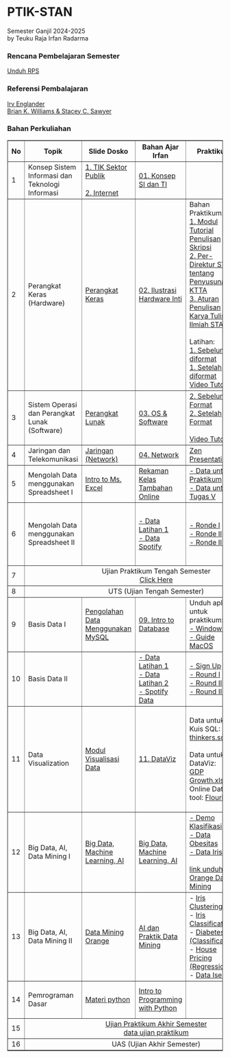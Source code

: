 # PTIK-STAN

Semester Ganjil 2024-2025<br>
by Teuku Raja Irfan Radarma

### Rencana Pembelajaran Semester
[Unduh RPS](<https://github.com/irfanradarma/PTIK-STAN/raw/main/RPS%20Sem%201_24-25_Pengantar%20Teknologi%20Informasi.docx>)

### Referensi Pembalajaran
[Irv Englander](<https://github.com/irfanradarma/PTIK-STAN/raw/main/The%20Architecture%20of%20Computer%20Hardware,%20Systems%20Software,%20and%20Networking%20An%20Information%20Technology%20Approach%20by%20Irv%20Englander.pdf>)<br>
[Brian K. Williams & Stacey C. Sawyer](<https://github.com/irfanradarma/PTIK-STAN/raw/main/Using%20Information%20Technology%20A%20Practical%20Introduction%20to%20Computers%20and%20Communications%20by%20Brian%20K.%20Williams%20Stacey%20C.%20Sawyer.pdf>)

### Bahan Perkuliahan

<!--<a href="https://tabk-stan.streamlit.app" target="_blank">Page Aktivitas dan Tugas</a><br>
-->

<table border="1" width="100%">
  <tr>
    <th>No</th>
    <th>Topik</th>
    <th>Slide Dosko</th>
    <th>Bahan Ajar Irfan</th>
    <th>Praktikum</th>
    <th>Lain-Lain</th>
  </tr>
  <tr>
    <td>1</td>
    <td>Konsep Sistem Informasi dan Teknologi Informasi</td>
    <td><a href="https://github.com/irfanradarma/PTIK-STAN/raw/main/Slides/01/TIK%20STAN.pdf" target="_blank">1. TIK Sektor Publik</a><br><br>
    <a href="https://github.com/irfanradarma/PTIK-STAN/raw/main/Slides/01/Pertemuan%20ke-1%20-%20The%20Internet%20and%20The%20World%20Wide%20Web%20Exploring%20Cyberspace.pptx" target="_blank">2. Internet</a>
    </td>
    <td><a href="https://github.com/irfanradarma/PTIK-STAN/raw/main/Slides/01/1.%20Konsep%20SI%20dan%20TI.pptx" target="_blank">01. Konsep SI dan TI</a></td>
    <td></td>
    <td><a href="https://forms.gle/GYFFNZq7JggcCKyD8" target="_blank">Tugas I: Konten Positif Medsos</a></td>
  </tr>
  <tr>
    <td>2</td>
    <td>Perangkat Keras (Hardware)</td>
    <td><a href="https://github.com/irfanradarma/PTIK-STAN/raw/main/Slides/02/Pertemuan%20ke-2.pptx" target="_blank">Perangkat Keras</a></td>
    <td><a href="https://github.com/irfanradarma/PTIK-STAN/raw/main/Slides/02/2.%20Hardware.pptx" target="_blank">02. Ilustrasi Hardware Inti</a></td>
    <td>Bahan Praktikum:<br>
    <a href="https://github.com/irfanradarma/PTIK-STAN/raw/main/Slides/02/Praktikum/Modul%20Tutorial%20Penulisan%20Laporan%20Skripsi%202023%20bagi_231003_001215.pdf" target="_blank">1. Modul Tutorial Penulisan Skripsi</a><br>
    <a href="https://github.com/irfanradarma/PTIK-STAN/raw/main/Slides/02/Praktikum/Per%20Dir%20PKN%20STAN%20nomor%209%20Tahun%202020%20tentang%20Penyusunan%20KTTA%20dan%20Pelaksanaan%20Ujian%20Komprehensif.pdf" target="_blank">2. Per-Direktur STAN tentang Penyusunan KTTA</a><br>
    <a href="https://github.com/irfanradarma/PTIK-STAN/raw/main/Slides/02/Praktikum/Aturan%20Penulisan%20Karya%20Tulis%20Ilmiah%20PKN%20STAN%202020.pdf" target="_blank">3. Aturan Penulisan Karya Tulis Ilmiah STAN</a><br><br>
    Latihan:<br>
    <a href="https://github.com/irfanradarma/PTIK-STAN/raw/main/Slides/02/Praktikum/1.%20Sebelum diformat%20-%20Proposal%20Skripsi.docx" target="_blank">1. Sebelum diformat</a><br>
    <a href="https://github.com/irfanradarma/PTIK-STAN/raw/main/Slides/02/Praktikum/1.%20setelah%20diformat%20-%20Proposal%20Skripsi.pdf" target="_blank">1. Setelah diformat</a><br>
    <a href="https://www.youtube.com/watch?v=FbB4sBNhR-c" target="_blank">Video Tutorial</a></td>
    <td><a href="https://forms.gle/xnApH49hihTDsHmt7" target="_blank">Tugas II: Simulasi Rakit PC</a></td>
    
  </tr>
  <tr>
    <td>3</td>
    <td>Sistem Operasi dan Perangkat Lunak (Software)</td>
    <td><a href="https://github.com/irfanradarma/PTIK-STAN/raw/main/Slides/03/Pertemuan%20ke-3%20-%20OS,%20Software%20dan%20Web%20Programming.pptx" target="_blank">Perangkat Lunak</a></td>
    <td><a href="https://github.com/irfanradarma/PTIK-STAN/raw/main/Slides/03/3.%20OS%20dan%20Software.pptx" target="_blank">03. OS & Software</a></td>
    <td><a href="https://github.com/irfanradarma/PTIK-STAN/raw/main/Slides/03/2.%20Sebelum%20Format%20-%20Laporan%20Skripsi.docx" target="_blank">2. Sebelum Format</a><br>
    <a href="https://github.com/irfanradarma/PTIK-STAN/raw/main/Slides/03/2.%20Setelah%20Format%20-%20Laporan%20Skripsi.pdf" target="_blank">2. Setelah Format</a><br>
    <br><a href="https://www.youtube.com/watch?v=FaIRiPIfubs" target="_blank">Video Tutorial</a></td>
    <td><a href="https://forms.gle/MNJE2bMUsmp6SoGR6" target="_blank">Tugas III: Format Word 2</a>
    </td>
  </tr>
  <tr>
    <td>4</td>
    <td>Jaringan dan Telekomunikasi</td>
    <td><a href="https://github.com/irfanradarma/PTIK-STAN/raw/main/Slides/04/Pertemuan%20ke%204%20-%20Jaringan%20dan%20Telekomunikasi%20-%20FInal.pptx" target="_blank">Jaringan (Network)</a></td>
    <td><a href="https://github.com/irfanradarma/PTIK-STAN/raw/main/Slides/04/04.%20Network.pptx" target="_blank">04. Network</a></td>
    <td><a href="https://github.com/irfanradarma/PTIK-STAN/raw/main/Slides/04/Presentation%20Zen%203%20%20simple%20ideas%20on%20presentation%20design%20and%20delivery%20(Garr%20Reynolds%20Guy%20Kawasaki).pdf" target="_blank">Zen Presentation</a></td>
    <td><a href="https://forms.gle/oya3yRWjocEU5v9r5" target="_blank">Tugas IV: Salindia</a></td>
  </tr>
  <tr>
    <td>5</td>
    <td>Mengolah Data menggunakan Spreadsheet I</td>
    <td><a href="https://github.com/irfanradarma/PTIK-STAN/raw/main/Slides/05/Pertemuan%205%20-%20Pengenalan%20Ms.Excel.pptx" target="_blank">Intro to Ms. Excel</a></td>
    <td><a href="https://www.youtube.com/watch?v=xsRNywdnzdM" target="_blank">Rekaman Kelas Tambahan Online</a></td>
    <td><a href="https://github.com/irfanradarma/PTIK-STAN/raw/main/Slides/05/Data%20Praktik.xlsx" target="_blank">- Data untuk Praktikum</a><br>
    <a href="https://github.com/irfanradarma/PTIK-STAN/raw/main/Slides/05/Tugas%20Excel%20I.xlsx" target="_blank">- Data untuk Tugas V</a>
    </td>
    <td>
    <a href="https://forms.gle/EbDnD52GzpcgMisM9" target="_blank">
    Tugas V: Latihan Excel I</a></td>
  </tr>
  <tr>
    <td>6</td>
    <td>Mengolah Data menggunakan Spreadsheet II</td>
    <td></td>
    <td><a href="https://github.com/irfanradarma/PTIK-STAN/raw/main/Slides/06/Data%20Praktik%20I.xlsx" target="_blank">- Data Latihan 1</a><br>
    <a href="https://github.com/irfanradarma/PTIK-STAN/raw/main/Slides/06/spotify_data_light.xlsx" target="_blank">- Data Spotify</a></td>
    <td><a href="https://forms.gle/D2T5Ea4vvEiaji9y8" target="_blank">- Ronde I</a>
    <br>
    <a href="https://forms.gle/gqDfXrJKm6686ZUP7" target="_blank">- Ronde II</a>
    <br>
    <a href="https://forms.gle/pa9GvAoDSFe2JbZk6" target="_blank">- Ronde III</a></td>
    <td><a href="https://github.com/irfanradarma/PTIK-STAN/raw/main/Slides/06/Tugas%20VI%20-%20Akuntansi.xlsx" target="_blank">Data Tugas VI: Akuntansi Sederhana</a><br><br>
    <a href="https://forms.gle/nGRhEgfpFWr4WmRr9" target="_blank">Submit Tugas VI</a></td>
  </tr>
  <tr>
    <td>7</td>
    <td colspan="5" align="center" color="black">Ujian Praktikum Tengah Semester<br>
    <a href="https://forms.gle/wGfE2Qf79iomnpQG9" target="_blank">Click Here</a></td>
  </tr>
  <tr>
    <td>8</td>
    <td colspan="5" align="center" color="black">UTS (Ujian Tengah Semester)</td>
  </tr>
  <tr>
    <td>9</td>
    <td>Basis Data I</td>
    <td><a href="https://github.com/irfanradarma/PTIK-STAN/raw/main/Slides/09/Pertemuan%20ke-6%20dan%207%20-%20Pengolahan%20data%20menggunakan%20MySQL.pptx" target="_blank">Pengolahan Data Menggunakan MySQL</a></td>
    <td><a href="https://github.com/irfanradarma/PTIK-STAN/raw/main/Slides/09/9.%20Intro%20to%20Database.pptx" target="_blank">09. Intro to Database</a></td>
    <td>Unduh aplikasi untuk praktikum:<br>
    <a href="https://github.com/irfanradarma/PTIK-STAN/raw/main/Slides/09/Windows.zip"  target="_blank">- Windows</a><br>
    <a href="https://github.com/irfanradarma/TABK-STAN/raw/main/2024/slide/Week%2009%20-%20Basis%20Data/Dosko/Installer/SQL%20MacOS.pptx"  target="_blank">- Guide MacOS</a></td>
    <td><a href="https://forms.gle/vsCtkFeo1CsYyyJY6" target="_blank">Tugas VII: Intro to Query</a></td>
  </tr>
    <tr>
    <td>10</td>
    <td>Basis Data II</td>
    <td></td>
    <td><a href="https://github.com/irfanradarma/PTIK-STAN/raw/main/Slides/10/latihan01.sql" target="_blank">- Data Latihan 1</a><br>
    <a href="https://github.com/irfanradarma/PTIK-STAN/raw/main/Slides/10/latihan02.sql" target="_blank">- Data Latihan 2</a><br>
    <a href="https://github.com/irfanradarma/PTIK-STAN/raw/main/Slides/10/spotify_data.sql" target="_blank">- Spotify Data</a></td>
    <td>
    <a href="https://forms.gle/4EyaebNCeLvrBYuTA" target="_blank">- Sign Up</a><br>
    <a href="https://forms.gle/kZeYPRF3wy9dQWR77" target="_blank">- Round I</a><br>
    <a href="https://forms.gle/a2iDhpE9AShnKz9o8" target="_blank">- Round II</a><br>
    <a href="https://forms.gle/9EkQ1ar8QE4rVeEa6" target="_blank">- Round III</a></td>
    <td><a href="https://forms.gle/3We9ufaTUdBmEPd6A" target="_blank">Tugas VIII: More Queries</a></td>
  </tr>
    <tr>
    <td>11</td>
    <td>Data Visualization</td>
    <td><a href="https://github.com/irfanradarma/PTIK-STAN/raw/main/Slides/11/modul%2011%20Visualisasi%20Data.zip" target="_blank">Modul Visualisasi Data</a></td>
    <td><a href="https://github.com/irfanradarma/PTIK-STAN/raw/main/Slides/11/11.%20DataViz.pptx" target="_blank">11. DataViz</a></td>
    <td>Data untuk Kuis SQL:<br>
    <a href="https://github.com/irfanradarma/PTIK-STAN/raw/main/Slides/11/thinkers.sql" target="_blank">thinkers.sql</a><br><br>
    Data untuk DataViz:<br>
    <a href="https://github.com/irfanradarma/PTIK-STAN/raw/main/Slides/11/GDPGrowthRawData.xlsx" target="_blank">GDP Growth.xlsx</a><br>
    Online DataViz tool: <a href="https://flourish.studio/" target="_blank">Flourish</a></td>
    <td>Tugas IX (kelompok): DataViz Practice<br>
    <a href="https://github.com/irfanradarma/PTIK-STAN/raw/main/Slides/11/Tugas%20DataViz.xlsx" target="_blank">- Instruksi dan Data</a><br>
    <a href="https://forms.gle/pkgoqJBhqYf8oFsY6" target="_blank">- Link submission</a> (1 kelompok 1x submit / diwakilkan)</td>
  </tr>
    <tr>
    <td>12</td>
    <td>Big Data, AI, Data Mining I</td>
    <td><a href="https://github.com/irfanradarma/PTIK-STAN/raw/main/Slides/12/Pertemuan%20ke-12%20-%20BigData-MachecineLearning-AI%20-1.pptx" target="_blank">Big Data, Machine Learning, AI</a></td>
    <td><a href="https://github.com/irfanradarma/PTIK-STAN/raw/main/Slides/12/12.%20Big%20Data,%20Machine%20Learning,%20AI.pptx" target="_blank">Big Data, Machine Learning, AI</a></td>
    <td><a href="https://github.com/irfanradarma/PTIK-STAN/raw/main/Slides/12/Pengenalan%20Klasifikasi.xlsx" target="_blank">- Demo Klasifikasi</a><br>
    <a href="https://github.com/irfanradarma/PTIK-STAN/raw/main/Slides/12/data%20obesitas.csv" target="_blank">- Data Obesitas</a><br>
    <a href="https://github.com/irfanradarma/PTIK-STAN/raw/main/Slides/12/iris.xlsx" target="_blank">- Data Iris</a><br><br>
    <a href="https://orangedatamining.com/download/" target="_blank">link unduh Orange Data Mining</a>
    </td>
    <td><a href="https://forms.gle/UFRdoyWc114zm9Gr8" target="_blank">Tugas X: Kuesioner iseng-iseng</a></td>
  </tr>
  <tr>
    <td>13</td>
    <td>Big Data, AI, Data Mining II</td>
    <td><a href="https://github.com/irfanradarma/PTIK-STAN/raw/main/Slides/13/Pertemuan%20ke-12%20DATA%20MINING%20-%20ORANGE%20edited.pptx" target="_blank">Data Mining Orange</a></td>
    <td><a href="https://github.com/irfanradarma/PTIK-STAN/raw/main/Slides/13/13.%20AI%20dan%20Praktik%20Data%20Mining.pptx" target="_blank">AI dan Praktik Data Mining</a></td>
    <td>
    - <a href="https://github.com/irfanradarma/PTIK-STAN/raw/main/Slides/13/iris_clustering.csv" target="_blank">Iris Clustering</a><br>
    - <a href="https://github.com/irfanradarma/PTIK-STAN/raw/main/Slides/13/iris_classification.csv" target="_blank">Iris Classification</a><br>
    - <a href="https://github.com/irfanradarma/PTIK-STAN/raw/main/Slides/13/diabet.csv" target="_blank">Diabetes (Classification)</a><br>
    - <a href="https://github.com/irfanradarma/PTIK-STAN/raw/main/Slides/13/Housing.csv" target="_blank">House Pricing (Regression)</a><br>
    - <a href="https://github.com/irfanradarma/PTIK-STAN/raw/main/Slides/13/iseng.xlsx" target="_blank">Data Iseng</a></td>
    <td>Install Python!</td>
  </tr>
  <tr>
    <td>14</td>
    <td>Pemrograman Dasar</td>
    <td><a href="https://github.com/irfanradarma/PTIK-STAN/raw/main/Slides/14/materi%20python.zip" target="_blank">Materi python</a></td>
    <td><a href="https://github.com/irfanradarma/PTIK-STAN/raw/main/Slides/14/14.%20Intro%20to%20Programming%20with%20Python.pptx" target="_blank">Intro to Programming with Python</a></td>
    <td></td>
    <td><a href="https://forms.gle/6esBd7t188u5VmFG9" target="_blank">Group Project: Streamlit App</a></td>
  </tr>
  <tr>
    <td>15</td>
    <td colspan="5" align="center" color="black">
    <a href="https://forms.gle/y6357gjauus6ddSd8" target="_blank">Ujian Praktikum Akhir Semester</a><br>
    <a href="https://github.com/irfanradarma/PTIK-STAN/raw/main/data_final.sql" target="_blank">data ujian praktikum</a>
    </td>
  </tr>
  <tr>
    <td>16</td>
    <td colspan="5" align="center" color="black">UAS (Ujian Akhir Semester)</td>
  </tr>
</table>
